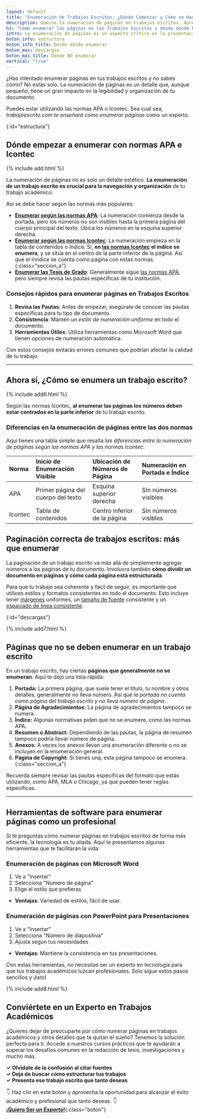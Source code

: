 ```yaml
---
layout: default
title: "Enumeración de Trabajos Escritos: ¿Dónde Comenzar y Cómo se Hace?"
description: Domina la numeración de páginas en trabajos escritos. Aprende desde donde se enumera un trabajo escrito y cómo se hace correctamente
h1: "Cómo enumerar las páginas en los Trabajos Escritos y desde dónde hacerlo"
intro: La enumeración de páginas es un aspecto crítico en la presentación de trabajos escritos. Puede parecer simple, pero es vital para la legibilidad y la correcta organización de tu documento.
boton_info: estructura
boton_info_title: Desde dónde enumerar
boton_mas: descargas
boton_mas_title: Dónde NO enumerar
vertical: "true"
---
```

¿Has intentado enumerar páginas en tus trabajos escritos y no sabes cómo? No estás solo. La numeración de páginas es un detalle que, aunque pequeño, tiene un gran impacto en la legibilidad y organización de tu documento.

Puedes estar utilizando las normas APA o Icontec. Sea cual sea, *trabajoescrito.com te enseñará cómo enumerar páginas* como un experto.
<!-- Anclaje para que la barra fijada no cubra el siguiente subtítulo -->
{:id="estructura"}

## Dónde empezar a enumerar con normas APA e Icontec

{% include add.html %}

La numeración de páginas no es solo un detalle estético. **La enumeración de un trabajo escrito es crucial para la navegación y organización** de tu trabajo académico. 

Así se debe hacer según las normas más populares:

- [**Enumerar según las normas APA**]({{'normas-apa/numeracion-normas-apa'|relative_url}}): La numeración comienza desde la portada, pero los números no son visibles hasta la primera página del cuerpo principal del texto. Ubica los números en la esquina superior derecha.
- [**Enumerar según las normas Icontec**]({{'normas-icontec/numeracion-normas-icontec'|relative_url}}): La numeración empieza en la tabla de contenidos o índice. Sí, **en [las normas Icontec]({{'normas-icontec'|relative_url}} "Las normas Icontec") el índice se enumera**, y se sitúa en el centro de la parte inferior de la página. Así que el ínndice se cuenta como pagina con estas normas.
{:class="seccion_a"}
- [**Enumerar las Tesis de Grado**]({{'tesis-normas-apa'|relative_url}}): Generalmente sigue [las normas APA]({{'normas-apa'|relative_url}} "Las normas APA"), pero siempre revisa las pautas específicas de tu institución.

### Consejos rápidos para enumerar páginas en Trabajos Escritos

1. **Revisa las Pautas**: Antes de empezar, asegúrate de conocer las pautas específicas para tu tipo de documento.
2. **Consistencia**: Mantén un *estilo de numeración uniforme* en todo el documento.
3. **Herramientas Útiles**: Utiliza herramientas como Microsoft Word que tienen opciones de numeración automática.

Con estos consejos evitarás errores comunes que podrían afectar la calidad de tu trabajo.

----

## Ahora sí, ¿Cómo se enumera un trabajo escrito?

{% include add6.html %}

Según las normas Icontec, **al enumerar las páginas los números deben estar centrados en la parte inferior** de tu trabajo escrito.

### Diferencias en la enumeración de páginas entre las dos normas

Aquí tienes una tabla simple que resalta *las diferencias entre la numeración de páginas según las normas APA y las normas Icontec*:

| Norma   | Inicio de Enumeración Visible       | Ubicación de Números de Página | Numeración en Portada e Índice |
| :------ | :--------------------------------- | :----------------------------- | :----------------------------- |
| APA     | Primer página del cuerpo del texto | Esquina superior derecha       | Sin números visibles           |
| Icontec | Tabla de contenidos                | Centro inferior de la página   | Sin números visibles           |

## Paginación correcta de trabajos escritos: más que enumerar

La paginación de un trabajo escrito va más allá de simplemente agregar números a las páginas de tu documento. Involucra también **cómo dividir un documento en páginas y cómo cada página está estructurada**.

Para que tu trabajo sea coherente y fácil de seguir, es importante que utilices estilos y formatos consistentes en todo el documento. Esto incluye tener [márgenes]({{'margenes-trabajo-escrito'|relative_url}} "Márgenes") uniformes, un [tamaño de fuente]({{'textos-y-fuentes-trabajo-escrito'|relative_url}} "Letras y fuentes") consistente y un [espaciado de línea consistente]({{'interlineado-trabajo-escrito'|relative_url}}).
<!-- Anclaje para que la barra fijada no cubra el siguiente subtítulo -->
{:id="descargas"}

{% include add7.html %}

## Páginas que no se deben enumerar en un trabajo escrito

En un trabajo escrito, hay ciertas **páginas que generalmente no se enumeran**. Aquí te dejo una lista rápida:

1. **Portada:** La primera página, que suele tener el título, tu nombre y otros detalles, generalmente no lleva número. Así que *la portada no cuenta como página del trabajo escrito y no lleva número de página*.
2. **Página de Agradecimientos:** La página de agradecimientos tampoco se numera.
3. **Índice:** Algunas normativas piden que no se enumere, como las normas APA.
4. **Resumen o Abstract:** Dependiendo de las pautas, la página de resumen tampoco podría llevar número de página.
5. **Anexos:** A veces los anexos llevan una enumeración diferente o no se incluyen en la enumeración general.
6. **Página de Copyright:** Si tienes una, esta página tampoco se enumera.
{:class="seccion_a"}

Recuerda siempre revisar las pautas específicas del formato que estás utilizando, como APA, MLA o Chicago, ya que pueden tener reglas específicas.

----

## Herramientas de software para enumerar páginas como un profesional

Si te preguntas cómo numerar páginas en trabajos escritos de forma más eficiente, la tecnología es tu aliada. Aquí te presentamos algunas herramientas que te facilitarán la vida:

### Enumeración de páginas con Microsoft Word

  1. Ve a "Insertar"
  2. Selecciona "Número de página"
  3. Elige el estilo que prefieras
  - **Ventajas**: Variedad de estilos, fácil de usar.

### Enumeración de páginas con PowerPoint para Presentaciones

  1. Ve a "Insertar"
  2. Selecciona "Número de diapositiva"
  3. Ajusta según tus necesidades
  - **Ventajas**: Mantiene la consistencia en tus presentaciones.

Con estas herramientas, no necesitas ser un experto en tecnología para que tus trabajos académicos luzcan profesionales. Solo sigue estos pasos sencillos y ¡listo!

{% include add8.html %}

## Conviértete en un Experto en Trabajos Académicos

¿Quieres dejar de preocuparte por cómo numerar páginas en trabajos académicos y otros detalles que te quitan el sueño? Tenemos la solución perfecta para ti. Accede a nuestros cursos prácticos que te ayudarán a superar los desafíos comunes en la redacción de tesis, investigaciones y mucho más.

**✓ Olvídate de la confusión al citar fuentes**  
**✓ Deja de buscar cómo estructurar tus trabajos**  
**✓ Presenta ese trabajo escrito que tanto deseas**  

👇 Haz clic en este botón y aprovecha la oportunidad para alcanzar el éxito académico y profesional que tanto deseas. 👇  
[**¡Quiero Ser un Experto!**]({{'cursos-de-trabajos-escritos'|relative_url}}){:class="boton"}
